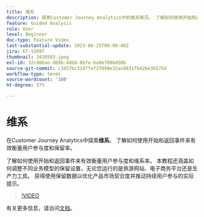 ```yaml
---
title: 维系
description: 探索Customer Journey Analytics中的维系情况。 了解如何使用开始和返回事件来有效衡量用户参与度和保留率。
feature: Guided Analysis
role: User
level: Beginner
doc-type: Feature Video
last-substantial-update: 2023-06-25T00:00:00Z
jira: KT-15097
thumbnail: 3430503.jpeg
exl-id: 32cd06ae-d09b-48b8-8bfe-ba8e7096d50b
source-git-commit: c3457bc3197fef37890e32ac8831fb426e3b575d
workflow-type: tm+mt
source-wordcount: '108'
ht-degree: 37%

---
```


# 维系

在Customer Journey Analytics中探索&#x200B;**维系**。 了解如何使用开始和返回事件来有效衡量用户参与度和保留率。

了解如何使用开始和返回事件来有效衡量用户参与度和维系率。 本教程还涵盖如何调整不同业务模型的保留设置，无论您运行的是旅游网站、电子商务平台还是生产力工具。 获得使用保留数据以优化产品市场契合度并推动持续用户参与的实际提示。

>[!VIDEO](https://video.tv.adobe.com/v/3435788/?learn=on&captions=chi_hans)

有关更多信息，请访问[文档](https://experienceleague.adobe.com/zh-hans/docs/analytics-platform/using/guided-analysis/retention/retention-rates)。
